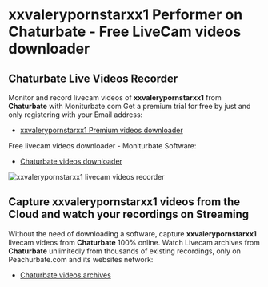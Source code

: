 # xxvalerypornstarxx1 Performer on Chaturbate - Free LiveCam videos downloader

## Chaturbate Live Videos Recorder

Monitor and record livecam videos of **xxvalerypornstarxx1** from **Chaturbate** with Moniturbate.com
Get a premium trial for free by just and only registering with your Email address:
* [xxvalerypornstarxx1 Premium videos downloader](https://moniturbate.com/request-demo-licence-key.html)

Free livecam videos downloader - Moniturbate Software:
* [Chaturbate videos downloader](https://moniturbate.com/moniturbate-download-software.html)

![xxvalerypornstarxx1 livecam videos recorder](https://peachurnet.com/templates/moniturbate-software.png)


## Capture xxvalerypornstarxx1 videos from the Cloud and watch your recordings on Streaming

Without the need of downloading a software, capture **xxvalerypornstarxx1** livecam videos from **Chaturbate** 100% online.
Watch Livecam archives from **Chaturbate** unlimitedly from thousands of existing recordings, only on Peachurbate.com and its websites network:
* [Chaturbate videos archives](https://peachurnet.com/)